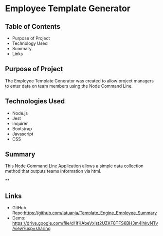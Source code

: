 # Employee Template Generator

## Table of Contents
* Purpose of Project
* Technology Used
* Summary
* Links

## Purpose of Project
The Employee Template Generator was created to allow project managers to enter data on team members using the Node Command Line.


## Technologies Used
* Node.js
* Jest
* Inquirer
* Bootstrap
* Javascript
* CSS


## Summary
This Node Command Line Application allows a simple data collection method that outputs teams information via html.

**
## Links
* GitHub Repo:https://github.com/latuanja/Template_Engine_Employee_Summary
* Demo: https://drive.google.com/file/d/1fKAbeVxIst2UZKF8TFS6BH3m4IhkyNTv/view?usp=sharing